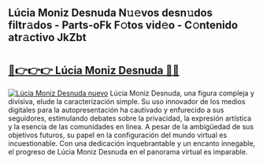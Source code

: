## Lúcia Moniz Desnuda N𝚞𝚎vos desn𝚞dos filtr𝚊dos - Parts-oFk F𝚘tos vid𝚎o - C𝚘ntenido atr𝚊ctivo JkZbt

# <h2><a href="http://mb7kd5.tromn.icu/?c=L%c3%bacia+Moniz+Desnuda">🔗👉👉👉 Lúcia Moniz Desnuda 🔗🔗</a></h2>

[![Lúcia Moniz Desnuda nuevo](https://i.imgur.com/pEAQMta.gif)](http://mb7kd5.tromn.icu/?c=L%c3%bacia+Moniz+Desnuda)
Lúcia Moniz Desnuda, una figura compleja y divisiva, elude la caracterización simple. Su uso innovador de los medios digitales para la autopresentación ha cautivado y enfurecido a sus seguidores, estimulando debates sobre la privacidad, la expresión artística y la esencia de las comunidades en línea. A pesar de la ambigüedad de sus objetivos futuros, su papel en la configuración del mundo virtual es incuestionable. Con una dedicación inquebrantable y un encanto innegable, el progreso de Lúcia Moniz Desnuda en el panorama virtual es imparable.
